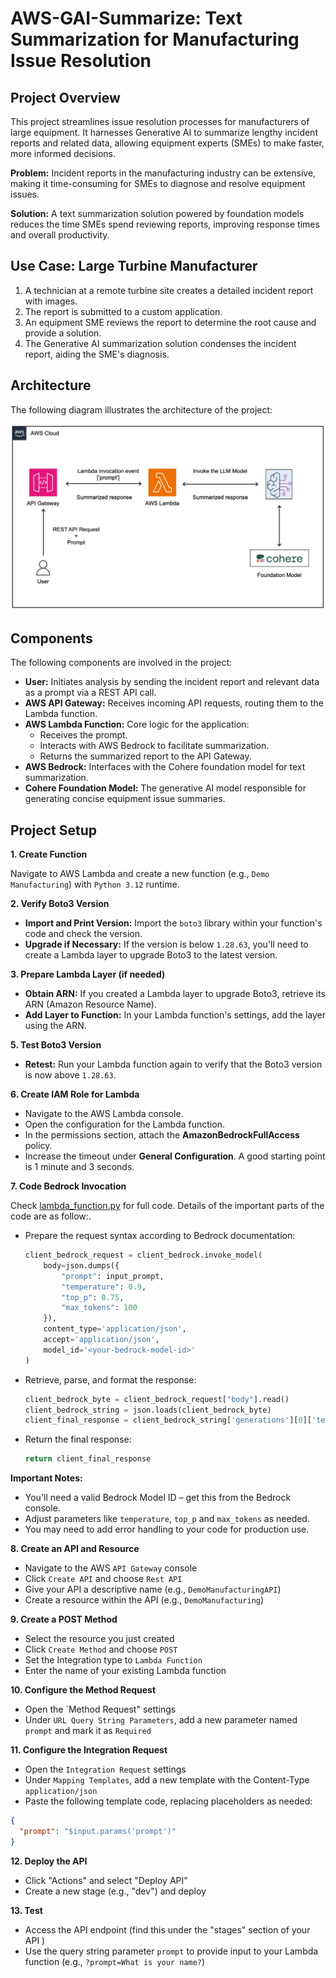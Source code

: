 # AWS-GAI-Summarize: Text Summarization for Manufacturing Issue Resolution

## Project Overview

This project streamlines issue resolution processes for manufacturers of large equipment.  It harnesses Generative AI to summarize lengthy incident reports and related data, allowing equipment experts (SMEs) to make faster, more informed decisions.

**Problem:** Incident reports in the manufacturing industry can be extensive, making it time-consuming for SMEs to diagnose and resolve equipment issues.

**Solution:**  A text summarization solution powered by foundation models reduces the time SMEs spend reviewing reports, improving response times and overall productivity.

## Use Case: Large Turbine Manufacturer

1. A technician at a remote turbine site creates a detailed incident report with images.
2. The report is submitted to a custom application.
3. An equipment SME reviews the report to determine the root cause and provide a solution. 
4. The Generative AI summarization solution condenses the incident report, aiding the SME's diagnosis.

## Architecture

The following diagram illustrates the architecture of the project:

<img src="docs/aws-gai-summarize-arch.jpg" alt="Architecture Diagram" width="600">

## Components

The following components are involved in the project:

* **User:** Initiates analysis by sending the incident report and relevant data as a prompt via a REST API call.
* **AWS API Gateway:** Receives incoming API requests, routing them to the Lambda function.
* **AWS Lambda Function:**  Core logic for the application:
    * Receives the prompt.
    * Interacts with AWS Bedrock to facilitate summarization.
    * Returns the summarized report to the API Gateway.
* **AWS Bedrock:** Interfaces with the Cohere foundation model for text summarization.
* **Cohere Foundation Model:** The generative AI model responsible for generating concise equipment issue summaries.

## Project Setup

**1. Create Function**

Navigate to AWS Lambda and create a new function (e.g., `Demo Manufacturing`) with `Python 3.12` runtime.

**2. Verify Boto3 Version**

* **Import and Print Version:**  Import the `boto3` library within your function's code and check the version.
* **Upgrade if Necessary:** If the version is below `1.28.63`,  you'll need to create a Lambda layer to upgrade Boto3 to the latest version.

**3. Prepare Lambda Layer (if needed)**

* **Obtain ARN:**  If you created a Lambda layer to upgrade Boto3, retrieve its ARN (Amazon Resource Name).
* **Add Layer to Function:** In your Lambda function's settings, add the layer using the ARN.

**5. Test Boto3 Version**

* **Retest:** Run your Lambda function again to verify that the Boto3 version is now above `1.28.63`. 

**6. Create IAM Role for Lambda**

* Navigate to the AWS Lambda console.
* Open the configuration for the Lambda function.
* In the permissions section, attach the **AmazonBedrockFullAccess** policy.
* Increase the timeout under **General Configuration**. A good starting point is 1 minute and 3 seconds.

**7. Code Bedrock Invocation**

Check [lambda_function.py](src/lambda_function.py) for full code. Details of the important parts of the code are as follow:.

* Prepare the request syntax according to Bedrock documentation:

   ```python
   client_bedrock_request = client_bedrock.invoke_model(
       body=json.dumps({
           "prompt": input_prompt,
           "temperature": 0.9,
           "top_p": 0.75, 
           "max_tokens": 100
       }),
       content_type='application/json',
       accept='application/json',
       model_id='<your-bedrock-model-id>' 
   )
   ```
 * Retrieve, parse, and format the response:
   ```python
   client_bedrock_byte = client_bedrock_request["body"].read()
   client_bedrock_string = json.loads(client_bedrock_byte)
   client_final_response = client_bedrock_string['generations'][0]['text']
   ```
* Return the final response:
   ```python
   return client_final_response
   ```

**Important Notes:**

* You'll need a valid Bedrock Model ID – get this from the Bedrock console.
* Adjust parameters like `temperature`, `top_p` and `max_tokens` as needed. 
* You may need to add error handling to your code for production use. 


**8. Create an API and Resource**

* Navigate to the AWS `API Gateway` console
* Click `Create API` and choose `Rest API`
* Give your API a descriptive name (e.g., `DemoManufacturingAPI`)
* Create a resource within the API (e.g., `DemoManufacturing`) 

**9. Create a POST Method**

* Select the resource you just created
* Click `Create Method` and choose `POST` 
* Set the Integration type to `Lambda Function`
* Enter the name of your existing Lambda function 

**10. Configure the Method Request**

* Open the `Method Request" settings
* Under `URL Query String Parameters`, add a new parameter named `prompt` and mark it as `Required`

**11. Configure the Integration Request**

* Open the `Integration Request` settings
* Under `Mapping Templates`, add a new template with the Content-Type `application/json`
* Paste the following template code, replacing placeholders as needed:

```json
{ 
  "prompt": "$input.params('prompt')" 
}
```

**12. Deploy the API**

* Click "Actions" and select "Deploy API"
* Create a new stage (e.g., "dev") and deploy

**13. Test**

* Access the API endpoint (find this under the "stages" section of your API )
* Use the query string parameter `prompt` to provide input to your Lambda function (e.g., `?prompt=What is your name?`) 
